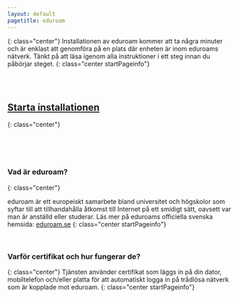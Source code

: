 ```yaml
---
layout: default
pagetitle: eduroam
---
```


{: class="center"}
Installationen av eduroam kommer att ta några minuter och är enklast att genomföra på en plats där enheten är inom eduroams nätverk. Tänkt på att läsa igenom alla instruktioner i ett steg innan du påbörjar steget.
{: class="center startPageinfo"}

<br>
<br>

## [Starta installationen](./macos)
{: class="center"}

<br>
<br>
<br>

### Vad är eduroam?
{: class="center"}

eduroam är ett europeiskt samarbete bland universitet och högskolor som syftar till att tillhandahålla åtkomst till Internet på ett smidigt sätt, oavsett var man är anställd eller studerar. 
Läs mer på eduroams officiella svenska hemsida: [eduroam.se](www.eduroam.se)
{: class="center startPageinfo"}

<br>

### Varför certifikat och hur fungerar de?
{: class="center"}
Tjänsten använder certifikat som läggs in på din dator, mobiltelefon och/eller platta för att automatiskt logga in på trådlösa nätverk som är kopplade mot eduroam.
{: class="center startPageinfo"}

<br>
<br>
